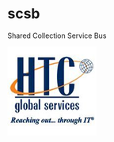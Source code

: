 # scsb
Shared Collection Service Bus

[![HTC](https://github.com/premkumarbalu/images/blob/master/htc-global-services-squarelogo.png)](https://www.htcinc.com/)

